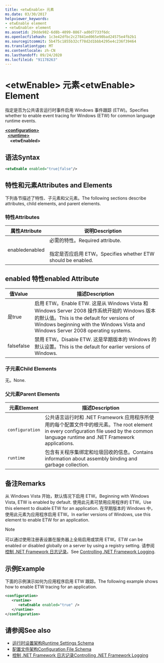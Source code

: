 ```yaml
---
title: <etwEnable> 元素
ms.date: 03/30/2017
helpviewer_keywords:
- etwEnable element
- <etwEnable> element
ms.assetid: 29dde982-6d8b-4099-8867-ad0d7733f6dc
ms.openlocfilehash: 1c3e42dfbc2c27841ed065e90bad24575e4fb2b1
ms.sourcegitcommit: 5b475c1855b32cf78d2d1bbb4295e4c236f39464
ms.translationtype: MT
ms.contentlocale: zh-CN
ms.lasthandoff: 09/24/2020
ms.locfileid: "91178263"
---
```

# <a name="etwenable-element"></a><span data-ttu-id="eb51c-102">\<etwEnable> 元素</span><span class="sxs-lookup"><span data-stu-id="eb51c-102">\<etwEnable> Element</span></span>

<span data-ttu-id="eb51c-103">指定是否为公共语言运行时事件启用 Windows 事件跟踪 (ETW)。</span><span class="sxs-lookup"><span data-stu-id="eb51c-103">Specifies whether to enable event tracing for Windows (ETW) for common language runtime events.</span></span>  
  
[**\<configuration>**](../configuration-element.md)\
&nbsp;&nbsp;[**\<runtime>**](runtime-element.md)\
&nbsp;&nbsp;&nbsp;&nbsp;**\<etwEnabled>**  
  
## <a name="syntax"></a><span data-ttu-id="eb51c-104">语法</span><span class="sxs-lookup"><span data-stu-id="eb51c-104">Syntax</span></span>  
  
```xml  
<etwEnable enabled="true|false"/>  
```  
  
## <a name="attributes-and-elements"></a><span data-ttu-id="eb51c-105">特性和元素</span><span class="sxs-lookup"><span data-stu-id="eb51c-105">Attributes and Elements</span></span>  

 <span data-ttu-id="eb51c-106">下列各节描述了特性、子元素和父元素。</span><span class="sxs-lookup"><span data-stu-id="eb51c-106">The following sections describe attributes, child elements, and parent elements.</span></span>  
  
### <a name="attributes"></a><span data-ttu-id="eb51c-107">特性</span><span class="sxs-lookup"><span data-stu-id="eb51c-107">Attributes</span></span>  
  
|<span data-ttu-id="eb51c-108">属性</span><span class="sxs-lookup"><span data-stu-id="eb51c-108">Attribute</span></span>|<span data-ttu-id="eb51c-109">说明</span><span class="sxs-lookup"><span data-stu-id="eb51c-109">Description</span></span>|  
|---------------|-----------------|  
|<span data-ttu-id="eb51c-110">enabled</span><span class="sxs-lookup"><span data-stu-id="eb51c-110">enabled</span></span>|<span data-ttu-id="eb51c-111">必需的特性。</span><span class="sxs-lookup"><span data-stu-id="eb51c-111">Required attribute.</span></span><br /><br /> <span data-ttu-id="eb51c-112">指定是否应启用 ETW。</span><span class="sxs-lookup"><span data-stu-id="eb51c-112">Specifies whether ETW should be enabled.</span></span>|  
  
## <a name="enabled-attribute"></a><span data-ttu-id="eb51c-113">enabled 特性</span><span class="sxs-lookup"><span data-stu-id="eb51c-113">enabled Attribute</span></span>  
  
|<span data-ttu-id="eb51c-114">值</span><span class="sxs-lookup"><span data-stu-id="eb51c-114">Value</span></span>|<span data-ttu-id="eb51c-115">描述</span><span class="sxs-lookup"><span data-stu-id="eb51c-115">Description</span></span>|  
|-----------|-----------------|  
|<span data-ttu-id="eb51c-116">是</span><span class="sxs-lookup"><span data-stu-id="eb51c-116">true</span></span>|<span data-ttu-id="eb51c-117">启用 ETW。</span><span class="sxs-lookup"><span data-stu-id="eb51c-117">Enable ETW.</span></span> <span data-ttu-id="eb51c-118">这是从 Windows Vista 和 Windows Server 2008 操作系统开始的 Windows 版本的默认值。</span><span class="sxs-lookup"><span data-stu-id="eb51c-118">This is the default for versions of Windows beginning with the Windows Vista and Windows Server 2008 operating systems.</span></span>|  
|<span data-ttu-id="eb51c-119">false</span><span class="sxs-lookup"><span data-stu-id="eb51c-119">false</span></span>|<span data-ttu-id="eb51c-120">禁用 ETW。</span><span class="sxs-lookup"><span data-stu-id="eb51c-120">Disable ETW.</span></span> <span data-ttu-id="eb51c-121">这是早期版本的 Windows 的默认设置。</span><span class="sxs-lookup"><span data-stu-id="eb51c-121">This is the default for earlier versions of Windows.</span></span>|  
  
### <a name="child-elements"></a><span data-ttu-id="eb51c-122">子元素</span><span class="sxs-lookup"><span data-stu-id="eb51c-122">Child Elements</span></span>  

 <span data-ttu-id="eb51c-123">无。</span><span class="sxs-lookup"><span data-stu-id="eb51c-123">None.</span></span>  
  
### <a name="parent-elements"></a><span data-ttu-id="eb51c-124">父元素</span><span class="sxs-lookup"><span data-stu-id="eb51c-124">Parent Elements</span></span>  
  
|<span data-ttu-id="eb51c-125">元素</span><span class="sxs-lookup"><span data-stu-id="eb51c-125">Element</span></span>|<span data-ttu-id="eb51c-126">描述</span><span class="sxs-lookup"><span data-stu-id="eb51c-126">Description</span></span>|  
|-------------|-----------------|  
|`configuration`|<span data-ttu-id="eb51c-127">公共语言运行时和 .NET Framework 应用程序所使用的每个配置文件中的根元素。</span><span class="sxs-lookup"><span data-stu-id="eb51c-127">The root element in every configuration file used by the common language runtime and .NET Framework applications.</span></span>|  
|`runtime`|<span data-ttu-id="eb51c-128">包含有关程序集绑定和垃圾回收的信息。</span><span class="sxs-lookup"><span data-stu-id="eb51c-128">Contains information about assembly binding and garbage collection.</span></span>|  
  
## <a name="remarks"></a><span data-ttu-id="eb51c-129">备注</span><span class="sxs-lookup"><span data-stu-id="eb51c-129">Remarks</span></span>  

 <span data-ttu-id="eb51c-130">从 Windows Vista 开始，默认情况下启用 ETW。</span><span class="sxs-lookup"><span data-stu-id="eb51c-130">Beginning with Windows Vista, ETW is enabled by default.</span></span> <span data-ttu-id="eb51c-131">使用此元素可禁用应用程序的 ETW。</span><span class="sxs-lookup"><span data-stu-id="eb51c-131">Use this element to disable ETW for an application.</span></span> <span data-ttu-id="eb51c-132">在早期版本的 Windows 中，使用此元素为应用程序启用 ETW。</span><span class="sxs-lookup"><span data-stu-id="eb51c-132">In earlier versions of Windows, use this element to enable ETW for an application.</span></span>  
  
> [!NOTE]
> <span data-ttu-id="eb51c-133">可以通过使用注册表设置在服务器上全局启用或禁用 ETW。</span><span class="sxs-lookup"><span data-stu-id="eb51c-133">ETW can be enabled or disabled globally on a server by using a registry setting.</span></span> <span data-ttu-id="eb51c-134">请参阅 [控制 .NET Framework 日志记录](../../../performance/controlling-logging.md)。</span><span class="sxs-lookup"><span data-stu-id="eb51c-134">See [Controlling .NET Framework Logging](../../../performance/controlling-logging.md).</span></span>  
  
## <a name="example"></a><span data-ttu-id="eb51c-135">示例</span><span class="sxs-lookup"><span data-stu-id="eb51c-135">Example</span></span>  

 <span data-ttu-id="eb51c-136">下面的示例演示如何为应用程序启用 ETW 跟踪。</span><span class="sxs-lookup"><span data-stu-id="eb51c-136">The following example shows how to enable ETW tracing for an application.</span></span>  
  
```xml  
<configuration>  
   <runtime>  
      <etwEnable enabled="true" />  
   </runtime>  
</configuration>  
```  
  
## <a name="see-also"></a><span data-ttu-id="eb51c-137">请参阅</span><span class="sxs-lookup"><span data-stu-id="eb51c-137">See also</span></span>

- [<span data-ttu-id="eb51c-138">运行时设置架构</span><span class="sxs-lookup"><span data-stu-id="eb51c-138">Runtime Settings Schema</span></span>](index.md)
- [<span data-ttu-id="eb51c-139">配置文件架构</span><span class="sxs-lookup"><span data-stu-id="eb51c-139">Configuration File Schema</span></span>](../index.md)
- [<span data-ttu-id="eb51c-140">控制 .NET Framework 日志记录</span><span class="sxs-lookup"><span data-stu-id="eb51c-140">Controlling .NET Framework Logging</span></span>](../../../performance/controlling-logging.md)
